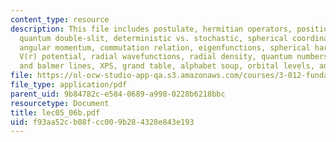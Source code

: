 ```yaml
---
content_type: resource
description: This file includes postulate, hermitian operators, position and probability,
  quantum double-slit, deterministic vs. stochastic, spherical coordinates, 3-d integration,
  angular momentum, commutation relation, eigenfunctions, spherical harmonics, electron,
  V(r) potential, radial wavefunctions, radial density, quantum numbers, absorption
  and balmer lines, XPS, grand table, alphabet soup, orbital levels, and screening.
file: https://ol-ocw-studio-app-qa.s3.amazonaws.com/courses/3-012-fundamentals-of-materials-science-fall-2005/f93aa52cb08fcc009b284328e843e193_lec05_06b.pdf
file_type: application/pdf
parent_uid: 9b84782c-e584-0689-a998-0228b6218bbc
resourcetype: Document
title: lec05_06b.pdf
uid: f93aa52c-b08f-cc00-9b28-4328e843e193
---
```

